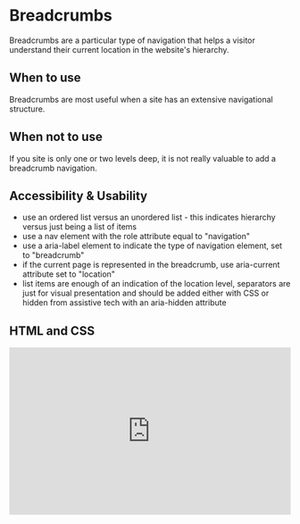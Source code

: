# Breadcrumbs
Breadcrumbs are a particular type of navigation that helps a visitor understand their current location in the website's hierarchy.


## When to use
Breadcrumbs are most useful when a site has an extensive navigational structure.

## When not to use
If you site is only one or two levels deep, it is not really valuable to add a breadcrumb navigation.

## Accessibility & Usability

- use an ordered list versus an unordered list - this indicates hierarchy versus just being a list of items
- use a nav element with the role attribute equal to "navigation"
- use a aria-label element to indicate the type of navigation element, set to "breadcrumb"
- if the current page is represented in the breadcrumb, use aria-current attribute set to "location"
- list items are enough of an indication of the location level, separators are just for visual presentation and should be added either with CSS or hidden from assistive tech with an aria-hidden attribute


## HTML and CSS

<iframe height="300" style="width: 100%;" scrolling="no" title="Untitled" src="https://codepen.io/team/UMPO_ADDT/embed/gOXgabV?default-tab=html%2Cresult" frameborder="no" loading="lazy" allowtransparency="true" allowfullscreen="true">
  See the Pen <a href="https://codepen.io/team/UMPO_ADDT/pen/gOXgabV">
  Untitled</a> by App Dev & Digital Transformation (<a href="https://codepen.io/team/UMPO_ADDT">@UMPO_ADDT</a>)
  on <a href="https://codepen.io">CodePen</a>.
</iframe>
